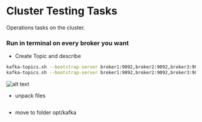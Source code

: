 

# Cluster Testing Tasks
Operations tasks on the cluster.

### Run in terminal on every broker you want

* Create Topic and describe
```bash
kafka-topics.sh --bootstrap-server broker1:9092,broker2:9092,broker3:9092 --create --topic TpItauAgencia --replication-factor 3 --partitions 1
kafka-topics.sh --bootstrap-server broker1:9092,broker2:9092,broker3:9092 --describe --topic TpItauAgencia
```
![alt text](https://achong.blob.core.windows.net/gitimages/create_topic.PNG)



* unpack files
```bash

```

* move to folder opt/kafka 
```bash

```


